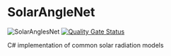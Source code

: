 # SolarAngleNet

![SolarAnglesNet](https://github.com/ThomasSchuetz/SolarAnglesNet/workflows/SolarAnglesNet/badge.svg?branch=master)
[![Quality Gate Status](https://sonarcloud.io/api/project_badges/measure?project=ThomasSchuetz_SolarAnglesNet&metric=alert_status)](https://sonarcloud.io/dashboard?id=ThomasSchuetz_SolarAnglesNet)

C# implementation of common solar radiation models
